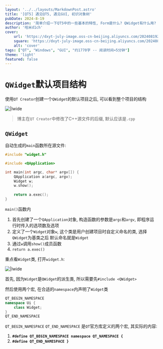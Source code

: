 ```yaml
---
layout: '../../layouts/MarkdownPost.astro'
title: '[QT5] 遇见QT5, 遇见GUI, 初识对象树'
pubDate: 2024-8-19
description: '简单介绍一下QT5中的一些基本的特性, Form是什么? QWidget有什么用? 为什么有QString不用std::string? 什么是对象树?'
author: '哈米d1ch'
cover:
    url: 'https://dxyt-july-image.oss-cn-beijing.aliyuncs.com/202408192056270.webp'
    square: 'https://dxyt-july-image.oss-cn-beijing.aliyuncs.com/202408192056270.webp'
    alt: 'cover'
tags: ["QT", "Windows", "GUI", "约1770字 -- 阅读时间≈5分钟"]
theme: 'light'
featured: false
---
```


# `QWidget`默认项目结构

使用`QT Creator`创建一个`QWidget`的默认项目之后, 可以看到整个项目的结构

![|lwide](https://dxyt-july-image.oss-cn-beijing.aliyuncs.com/202408200830383.webp)

> 博主在`QT Creator`中修改了C++源文件的后缀, 默认应该是`.cpp`

## `QWidget` 

自动生成的`main`函数所在源文件:

```cpp
#include "widget.h"

#include <QApplication>

int main(int argc, char* argv[]) {
    QApplication a(argc, argv);
    Widget w;
    w.show();
    
    return a.exec();
}
```

`main()`函数内

1. 首先创建了一个`QApplication`对象, 构造函数的参数是`argc`和`argv`, 即程序运行时传入的选项数及选项
2. 定义了一个`Widget`对象`w`, 这个类是用户创建项目时自定义命名的类, 选择`QWidget`为基类之后 默认命名就是`Widget`
3. 通过`w`调用`show()`成员函数
4. `return a.exec()`

重点看`Widget`类, 打开`widget.h`:

![|lwide](https://dxyt-july-image.oss-cn-beijing.aliyuncs.com/202408221555667.webp)

首先, 因为`Widget`是`QWidget`的派生类, 所以需要先`#include <QWidget>`

然后使用两个宏, 在合适的`namespace`内声明了`Widget`类

```cpp
QT_BEGIN_NAMESPACE
namespace Ui {
	class Widget;
}
QT_END_NAMESPACE
```

`QT_BEGIN_NAMESPACE` `QT_END_NAMESPACE` 是`QT`官方库定义的两个宏, 其实际的内容:

1. **`#define QT_BEGIN_NAMESPACE namespace QT_NAMESPACE {`**
2. **`#define QT_END_NAMESPACE }`**